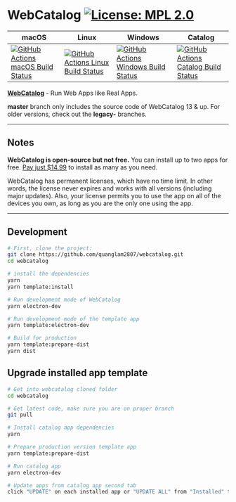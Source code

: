 # WebCatalog [![License: MPL 2.0](https://img.shields.io/badge/License-MPL%202.0-brightgreen.svg)](LICENSE)

|macOS|Linux|Windows|Catalog|
|---|---|---|---|
|[![GitHub Actions macOS Build Status](https://github.com/quanglam2807/webcatalog/workflows/macOS/badge.svg)](https://github.com/quanglam2807/webcatalog/actions?query=workflow%3AmacOS)|[![GitHub Actions Linux Build Status](https://github.com/quanglam2807/webcatalog/workflows/Linux/badge.svg)](https://github.com/quanglam2807/webcatalog/actions?query=workflow%3ALinux)|[![GitHub Actions Windows Build Status](https://github.com/quanglam2807/webcatalog/workflows/Windows/badge.svg)](https://github.com/quanglam2807/webcatalog/actions?query=workflow%3AWindows)|[![GitHub Actions Catalog Build Status](https://github.com/quanglam2807/webcatalog/workflows/Catalog/badge.svg)](https://github.com/quanglam2807/webcatalog/actions?query=workflow%3ACatalog)|


**[WebCatalog](https://getwebcatalog.com)** - Run Web Apps like Real Apps.

**master** branch only includes the source code of WebCatalog 13 & up. For older versions, check out the **legacy-** branches.

---

## Notes
**WebCatalog is open-source but not free.** You can install up to two apps for free. [Pay just $14.99](https://webcatalog.onfastspring.com/webcatalog-lite) to install as many as you need.

WebCatalog has permanent licenses, which have no time limit. In other words, the license never expires and works with all versions (including major updates). Also, your license permits you to use the app on all of the devices you own, as long as you are the only one using the app.

---

## Development
```bash
# First, clone the project:
git clone https://github.com/quanglam2807/webcatalog.git
cd webcatalog

# install the dependencies
yarn
yarn template:install

# Run development mode of WebCatalog
yarn electron-dev

# Run development mode of the template app
yarn template:electron-dev

# Build for production
yarn template:prepare-dist
yarn dist
```

## Upgrade installed app template
```bash
# Get into webcatalog cloned folder
cd webcatalog

# Get latest code, make sure you are on proper branch
git pull

# Install catalog app dependencies
yarn

# Prepare production version template app
yarn template:prepare-dist

# Run catalog app
yarn electron-dev

# Update apps from catalog app second tab
click "UPDATE" on each installed app or "UPDATE ALL" from "Installed" tab
```